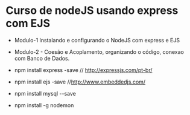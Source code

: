 # Curso de nodeJS usando express com EJS
- Modulo-1 Instalando e configurando o NodeJS com express e EJS
- Modulo-2 - Coesão e Acoplamento, organizando o código, conexao com Banco de Dados.

- npm install express -save // http://expressjs.com/pt-br/
- npm install ejs -save //http://www.embeddedjs.com/
- npm install mysql --save
- npm install -g nodemon 
